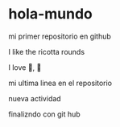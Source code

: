 # hola-mundo

mi primer repositorio en github 

I like the ricotta rounds

I love :icecream:, :muscle:

mi ultima linea en el repositorio

nueva actividad

finalizndo con git hub
